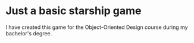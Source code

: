 # Just a basic starship game

I have created this game for the Object-Oriented Design course during my bachelor's degree.
